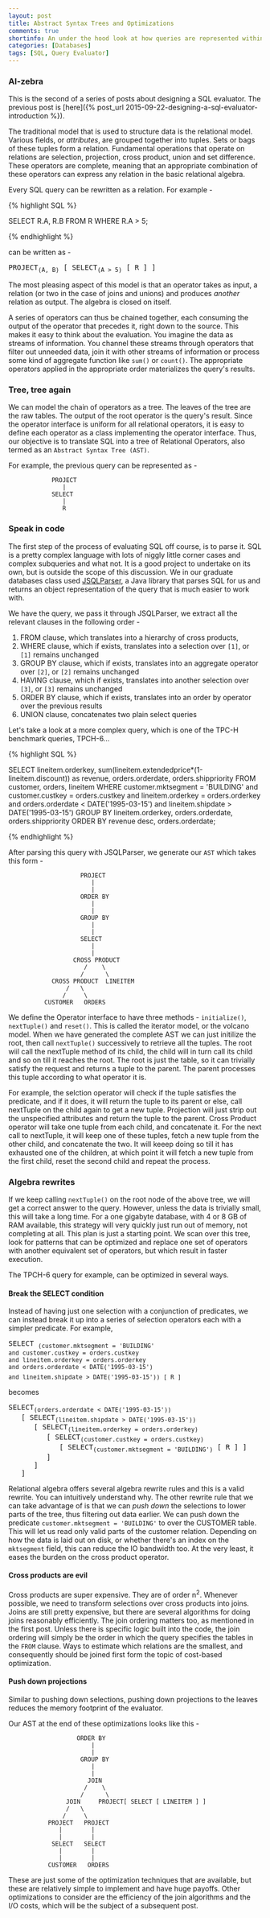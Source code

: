 ```yaml
---
layout: post
title: Abstract Syntax Trees and Optimizations
comments: true
shortinfo: An under the hood look at how queries are represented within the query processing system, and what kind of optimizations are done to make query execution fast.
categories: [Databases]
tags: [SQL, Query Evaluator]
---
```


### Al-zebra

This is the second of a series of posts about designing a SQL evaluator. The previous post is [here]({% post_url 2015-09-22-designing-a-sql-evaluator-introduction %}).

The traditional model that is used to structure data is the relational model. Various fields, or <i>attributes</i>, are grouped together into tuples. Sets or bags of these tuples form a relation. Fundamental operations that operate on relations are selection, projection, cross product, union and set difference. These operators are complete, meaning that an appropriate combination of these operators can express any relation in the basic relational algebra.

Every SQL query can be rewritten as a relation. For example -

{% highlight SQL %}

SELECT
	R.A, R.B
FROM
	R
WHERE
	R.A > 5;

{% endhighlight %}

can be written as -

<pre>PROJECT<sub>(A, B)</sub> [ SELECT<sub>(A > 5)</sub> [ R ] ]</pre>

The most pleasing aspect of this model is that an operator takes as input, a relation (or two in the case of joins and unions) and produces <i>another</i> relation as output. The algebra is closed on itself.

A series of operators can thus be chained together, each consuming the output of the operator that precedes it, right down to the source. This makes it easy to think about the evaluation. You imagine the data as streams of information. You channel these streams through operators that filter out unneeded data, join it with other streams of information or process some kind of aggregate function like ```sum()``` or ```count()```. The appropriate operators applied in the appropriate order materializes the query's results. 

### Tree, tree again

We can model the chain of operators as a tree. The leaves of the tree are the raw tables. The output of the root operator is the query's result. Since the operator interface is uniform for all relational operators, it is easy to define each operator as a class implementing the operator interface. Thus, our objective is to translate SQL into a tree of Relational Operators, also termed as an ```Abstract Syntax Tree (AST)```.

For example, the previous query can be represented as -

```
			PROJECT
			   |
			SELECT
			   |
			   R
```

### Speak in code

The first step of the process of evaluating SQL off course, is to parse it. SQL is a pretty complex language with lots of niggly little corner cases and complex subqueries and what not. It is a good project to undertake on its own, but is outside the scope of this discussion. We in our graduate databases class used [JSQLParser](https://github.com/JSQLParser/JSqlParser), a Java library that parses SQL for us and returns an object representation of the query that is much easier to work with.

We have the query, we pass it through JSQLParser, we extract all the relevant clauses in the following order -

1. FROM clause, which translates into a hierarchy of cross products,
2. WHERE clause, which if exists, translates into a selection over ```[1]```, or ```[1]``` remains unchanged
3. GROUP BY clause, which if exists, translates into an aggregate operator over ```[2]```, or ```[2]``` remains unchanged
4. HAVING clause, which if exists, translates into another selection over ```[3]```, or ```[3]``` remains unchanged
5. ORDER BY clause, which if exists, translates into an order by operator over the previous results
6. UNION clause, concatenates two plain select queries  

Let's take a look at a more complex query, which is one of the TPC-H benchmark queries, TPCH-6...

{% highlight SQL %}

SELECT
	lineitem.orderkey,
	sum(lineitem.extendedprice*(1-lineitem.discount)) as revenue, 
	orders.orderdate,
	orders.shippriority
FROM
	customer,
	orders,
	lineitem 
WHERE
	customer.mktsegment = 'BUILDING' and customer.custkey = orders.custkey
	and lineitem.orderkey = orders.orderkey 
	and orders.orderdate < DATE('1995-03-15')
	and lineitem.shipdate > DATE('1995-03-15')
GROUP BY 
	lineitem.orderkey, orders.orderdate, orders.shippriority 
ORDER BY 
	revenue desc, orders.orderdate;

{% endhighlight %}

After parsing this query with JSQLParser, we generate our ```AST``` which takes this form -

```
                    PROJECT
                       |
                       |
                    ORDER BY
                       |
                       |
                    GROUP BY   
                       |
                       |
                    SELECT   
                       |
                       |
                  CROSS PRODUCT
                     /	  \
                    /      \
            CROSS PRODUCT  LINEITEM
                /   \
               /     \
          CUSTOMER   ORDERS
```

We define the Operator interface to have three methods - ```initialize()```, ```nextTuple()``` and ```reset()```. This is called the iterator model, or the volcano model. When we have generated the complete AST we can just initilize the root, then call ```nextTuple()``` successively to retrieve all the tuples. The root wiil call the nextTuple method of its child, the child will in turn call its child and so on till it reaches the root. The root is just the table, so it can trivially satisfy the request and returns a tuple to the parent. The parent processes this tuple according to what operator it is. 

For example, the selction operator will check if the tuple satisfies the predicate, and if it does, it will return the tuple to its parent or else, call nextTuple on the child again to get a new tuple. Projection will just strip out the unspecified attributes and return the tuple to the parent. Cross Product operator will take one tuple from each child, and concatenate it. For the next call to nextTuple, it will keep one of these tuples, fetch a new tuple from the other child, and concatenate the two. It will keeep doing so till it has exhausted one of the children, at which point it will fetch a new tuple from the first child, reset the second child and repeat the process.

### Algebra rewrites

If we keep calling ```nextTuple()``` on the root node of the above tree, we will get a correct answer to the query. However, unless the data is trivially small, this will take a long time. For a one gigabyte database, with 4 or 8 GB of RAM available, this strategy will very quickly just run out of memory, not completing at all. This plan is just a starting point. We scan over this tree, look for patterns that can be optimized and replace one set of operators with another equivalent set of operators, but which result in faster execution. 

The TPCH-6 query for example, can be optimized in several ways.

#### Break the SELECT condition

Instead of having just one selection with a conjunction of predicates, we can instead break it up into a series of selection operators each with a simpler predicate. For example, 

<pre>
SELECT <sub>(customer.mktsegment = 'BUILDING' 
and customer.custkey = orders.custkey 
and lineitem.orderkey = orders.orderkey 
and orders.orderdate < DATE('1995-03-15') 
and lineitem.shipdate > DATE('1995-03-15')) [ R ]</sub> 
</pre>

becomes 

<pre>
SELECT<sub>(orders.orderdate < DATE('1995-03-15'))</sub>
   [ SELECT<sub>(lineitem.shipdate > DATE('1995-03-15'))</sub>
      [ SELECT<sub>(lineitem.orderkey = orders.orderkey)</sub> 
         [ SELECT<sub>(customer.custkey = orders.custkey)</sub>
            [ SELECT<sub>(customer.mktsegment = 'BUILDING')</sub> [ R ] ]
         ]
      ]       
   ]
</pre>

Relational algebra offers several algebra rewrite rules and this is a valid rewrite. You can intuitively understand why. The other rewrite rule that we can take advantage of is that we can <i>push down</i> the selections to lower parts of the tree, thus filtering out data earlier. We can push down the predicate ```customer.mktsegment = 'BUILDING'``` to over the CUSTOMER table. This will let us read only valid parts of the customer relation. Depending on how the data is laid out on disk, or whether there's an index on the ```mktsegment``` field, this can reduce the IO bandwidth too. At the very least, it eases the burden on the cross product operator. 

#### Cross products are evil

Cross products are super expensive. They are of order n<sup>2</sup>. Whenever possible, we need to transform selections over cross products into joins. Joins are still pretty expensive, but there are several algorithms for doing joins reasonably efficiently. The join ordering matters too, as mentioned in the first post. Unless there is specific logic built into the code, the join ordering will simply be the order in which the query specifies the tables in the ```FROM``` clause. Ways to estimate which relations are the smallest, and consequently should be joined first form the topic of cost-based optimization. 

#### Push down projections

Similar to pushing down selections, pushing down projections to the leaves reduces the memory footprint of the evaluator.

Our AST at the end of these optimizations looks like this -


```
                   ORDER BY
                       |
                       |
                    GROUP BY
                       |
                       |
                      JOIN
                     /	  \
                    /      \
                JOIN     PROJECT[ SELECT [ LINEITEM ] ]
                /   \
               /     \
           PROJECT   PROJECT
              |        |
              |        |
            SELECT   SELECT
              |        |
              |        |
           CUSTOMER   ORDERS
```

These are just some of the optimization techniques that are available, but these are relatively simple to implement and have huge payoffs. Other optimizations to consider are the efficiency of the join algorithms and the I/O costs, which will be the subject of a subsequent post.